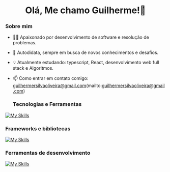 <h1 align="center">Olá, Me chamo Guilherme!👋</h1>

### Sobre mim

- 👨‍💻 Apaixonado por desenvolvimento de software e resolução de problemas.
- 🚀 Autodidata, sempre em busca de novos conhecimentos e desafios.
- 💡 Atualmente estudando: typescript, React, desenvolvimento web full stack e Algoritmos.
- 📫 Como entrar em contato comigo: guilhermersilvaoliveira@gmail.com(mailto:guilhermersilvaoliveira@gmail.com)

  ### Tecnologias e Ferramentas

[![My Skills](https://skillicons.dev/icons?i=js,html,css,javascript,ts,docker,node,java)](https://skillicons.dev)


 ### Frameworks e bibliotecas

[![My Skills](https://skillicons.dev/icons?i=react,tailwind,npm,vite,pnpm,bootstrap)](https://skillicons.dev)


### Ferramentas de desenvolvimento 


[![My Skills](https://skillicons.dev/icons?i=vscode,git,idea,sublime,xamp,figma,postman,ibexpert,mysql,nosql)](https://skillicons.dev)

 

 



  
</div>

